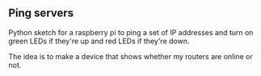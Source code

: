 ## Ping servers

Python sketch for a raspberry pi to ping a set of IP addresses and 
turn on green LEDs if they're up and red LEDs if they're down. 

The idea is to make a device that shows whether my routers are 
online or not.


